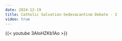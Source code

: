 ```yaml
---
date: 2024-12-19
title: Catholic Salvation-Sedevacantism Debate - 2
video: true
---
```



{{< youtube 3AIoHZKb1Ao >}}
